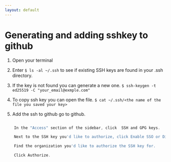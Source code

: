 ```yaml
---
layout: default
---
```


# Generating and adding sshkey to github

1. Open your terminal

2. Enter ``` $ ls -al ~/.ssh ``` to see if existing SSH keys are found in your .ssh directory.

4. If the key is not found you can generate a new one.
``` $ ssh-keygen -t ed25519 -C "your_email@exmple.com" ```

3. To copy ssh key you can open the file.
 ``` $ cat ~/.ssh/<the name of the file you saved your key> ```
 
4. Add the ssh to github go to github. 

 ``` Go to your profile photo on the top right click on it then go to settings 

     In the "Access" section of the sidebar, click  SSH and GPG keys.

     Next to the SSH key you'd like to authorize, click Enable SSO or Disable SSO.

     Find the organization you'd like to authorize the SSH key for.

     Click Authorize. 
